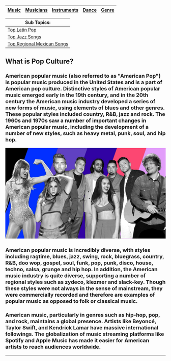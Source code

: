 | [Music](music.md) |[Musicians](musicians.md) | [Instruments](instruments.md) | [Dance](dance.md) | [Genre](genres.md) |
| -------- | ------- |------ | -------- |---|

| Sub Topics:|
|------------|
| [ Top Latin Pop](popLatinPop.md) |
| [ Top Jazz Songs](topJazz.md) |
| [Top Regional Mexican Songs](popRegionalMX.md) |

## What is Pop Culture?
### American popular music (also referred to as "American Pop") is popular music produced in the United States and is a part of American pop culture. Distinctive styles of American popular music emerged early in the 19th century, and in the 20th century the American music industry developed a series of new forms of music, using elements of blues and other genres. These popular styles included country, R&B, jazz and rock. The 1960s and 1970s saw a number of important changes in American popular music, including the development of a number of new styles, such as heavy metal, punk, soul, and hip hop.

![Image of different music artist](popculture.jpeg )

### American popular music is incredibly diverse, with styles including ragtime, blues, jazz, swing, rock, bluegrass, country, R&B, doo wop, gospel, soul, funk, pop, punk, disco, house, techno, salsa, grunge and hip hop. In addition, the American music industry is quite diverse, supporting a number of regional styles such as zydeco, klezmer and slack-key. Though these styles were not always in the sense of mainstream, they were commercially recorded and therefore are examples of popular music as opposed to folk or classical music.

### American music, particularly in genres such as hip-hop, pop, and rock, maintains a global presence. Artists like Beyoncé, Taylor Swift, and Kendrick Lamar have massive international followings. The globalization of music streaming platforms like Spotify and Apple Music has made it easier for American artists to reach audiences worldwide.
---

